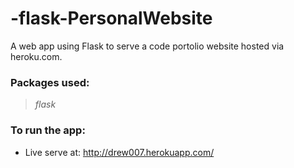 # -flask-PersonalWebsite

A web app using Flask to serve a code portolio website hosted via heroku.com.

### Packages used:
> *flask*

### To run the app: 
* Live serve at: http://drew007.herokuapp.com/
